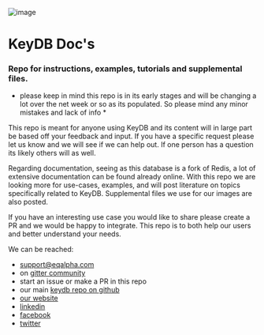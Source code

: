![image](https://www.eqalpha.com/img/keydb.png)

# KeyDB Doc's

### Repo for instructions, examples, tutorials and supplemental files.

* please keep in mind this repo is in its early stages and will be changing a lot over the net week or so as its populated. So please  mind any minor mistakes and lack of info *

This repo is meant for anyone using KeyDB and its content will in large part be based off your feedback and input. If you have a specific request please let us know and we will see if we can help out. If one person has a question its likely others will as well.

Regarding documentation, seeing as this database is a fork of Redis, a lot of extensive documentation can be found already online. With this repo we are looking more for use-cases, examples, and will post literature on topics specifically related to KeyDB. Supplemental files we use for our images are also posted. 

If you have an interesting use case you would like to share please create a PR and we would be happy to integrate. This repo is to both help our users and better understand your needs.

We can be reached:
* support@eqalpha.com
* on [gitter community](https://gitter.im/KeyDB/community)
* start an issue or make a PR in this repo
* our main [keydb repo on github](https://github.com/johnsully/keydb)
* [our website]( https://www.eqalpha.com/)
* [linkedin](https://www.linkedin.com/company/eqalphatechnology/)
* [facebook](https://www.facebook.com/EQ-Alpha-Technology-285755075380958/)
* [twitter](https://twitter.com/TechnologyEq)
